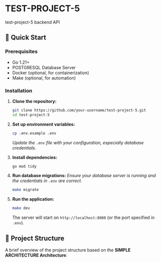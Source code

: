 # TEST-PROJECT-5

test-project-5 backend API

## 🚀 Quick Start

### Prerequisites

- Go 1.21+
- POSTGRESQL Database Server
- Docker (optional, for containerization)
- Make (optional, for automation)

### Installation

1.  **Clone the repository:**
    ```bash
    git clone https://github.com/your-username/test-project-5.git
    cd test-project-5
    ```

2.  **Set up environment variables:**
    ```bash
    cp .env.example .env
    ```
    *Update the `.env` file with your configuration, especially database credentials.*

3.  **Install dependencies:**
    ```bash
    go mod tidy
    ```

4.  **Run database migrations:**
    *Ensure your database server is running and the credentials in `.env` are correct.*
    ```bash
    make migrate
    ```

5.  **Run the application:**
    ```bash
    make dev
    ```
    The server will start on `http://localhost:8080` (or the port specified in `.env`).

## 📁 Project Structure

A brief overview of the project structure based on the **SIMPLE ARCHITECTURE Architecture**:
